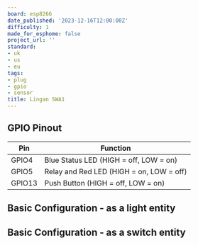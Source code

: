 ```yaml
---
board: esp8266
date_published: '2023-12-16T12:00:00Z'
difficulty: 1
made_for_esphome: false
project_url: ''
standard:
- uk
- us
- eu
tags:
- plug
- gpio
- sensor
title: Lingan SWA1
---
```


## GPIO Pinout

| Pin    | Function                                  |
| ------ | ----------------------------------------- |
| GPIO4  | Blue Status LED   (HIGH = off, LOW = on)  |
| GPIO5  | Relay and Red LED (HIGH = on,  LOW = off) |
| GPIO13 | Push Button       (HIGH = off, LOW = on)  |

## Basic Configuration - as a light entity

## Basic Configuration - as a switch entity